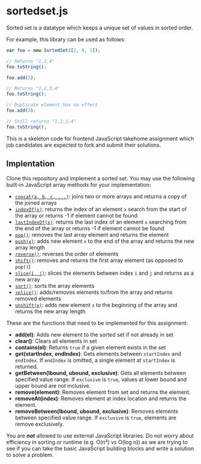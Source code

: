 # sortedset.js

Sorted set is a datatype which keeps a unique set of values in sorted order.

For example, this library can be used as follows:
```javascript
var foo = new SortedSet([2, 4, 1]);

// Returns "1,2,4"
foo.toString();

foo.add(3);

// Returns "1,2,3,4"
foo.toString();

// Duplicate element has no effect
foo.add(3);

// Still returns "1,2,3,4"
foo.toString();
```

This is a skeleton code for frontend JavaScript takehome assignment which
job candidates are expected to fork and submit their solutions.

## Implentation

Clone this repository and implement a sorted set. You may use the following
built-in JavaScript array methods for your implementation:

* [`concat(a, b, c, ...)`](https://developer.mozilla.org/en-US/docs/Web/JavaScript/Reference/Global_Objects/Array/concat):
  joins two or more arrays and returns a copy of the
  joined arrays
* [`indexOf(x)`](https://developer.mozilla.org/en-US/docs/Web/JavaScript/Reference/Global_Objects/Array/indexOf):
  returns the index of an element `x` search from the start of
  the array or returns -1 if element cannot be found
* [`lastIndexOf(x)`](https://developer.mozilla.org/en-US/docs/Web/JavaScript/Reference/Global_Objects/Array/lastIndexOf):
  returns the last index of an element `x` searching from
  the end of the array or returns -1 if element cannot be found
* [`pop()`](https://developer.mozilla.org/en-US/docs/Web/JavaScript/Reference/Global_Objects/Array/pop):
  removes the last array element and returns the element
* [`push(x)`](https://developer.mozilla.org/en-US/docs/Web/JavaScript/Reference/Global_Objects/Array/push):
  adds new element `x` to the end of the array and returns the new array length
* [`reverse()`](https://developer.mozilla.org/en-US/docs/Web/JavaScript/Reference/Global_Objects/Array/reverse):
  reverses the order of elements
* [`shift()`](https://developer.mozilla.org/en-US/docs/Web/JavaScript/Reference/Global_Objects/Array/shift):
  removes and returns the first array element (as opposed to `pop()`)
* [`slice(i, j)`](https://developer.mozilla.org/en-US/docs/Web/JavaScript/Reference/Global_Objects/Array/slice):
  slices the elements between index `i` and `j` and returns as a new array
* [`sort()`](https://developer.mozilla.org/en-US/docs/Web/JavaScript/Reference/Global_Objects/Array/sort):
  sorts the array elements
* [`splice()`](https://developer.mozilla.org/en-US/docs/Web/JavaScript/Reference/Global_Objects/Array/splice):
  adds/removes elements to/from the array and returns removed elements
* [`unshift(x)`](https://developer.mozilla.org/en-US/docs/Web/JavaScript/Reference/Global_Objects/Array/unshift):
  adds new element `x` to the beginning of the array and returns the new array length

These are the functions that need to be implemented for this assignment:

* **add(el)**: Adds new element to the sorted set if not already in set
* **clear()**: Clears all elements in set
* **contains(el)**: Returns `true` if a given element exists in the set
* **get(startIndex, endIndex)**: Gets elements between `startIndex` and
  `endIndex`. If `endIndex` is omitted, a single element at `startIndex` is
  returned.
* **getBetween(lbound, ubound, exclusive)**: Gets all elements between
  specified value range. If `exclusive` is `true`, values at lower bound and
  upper bound are not inclusive.
* **remove(element)**: Removes element from set and returns the element.
* **removeAt(index)**: Removes element at index location and returns the
  element.
* **removeBetween(lbound, ubound, exclusive)**: Removes elements between
  specified value range. If `exclusive` is `true`, elements are remove
  exclusively.

You are _**not**_ allowed to use external JavaScript libraries. Do not worry
about efficiency in sorting or runtime (e.g. O(n²) vs O(log n)) as we are
trying to see if you can take the basic JavaScript building blocks and write a
solution to solve a problem.

